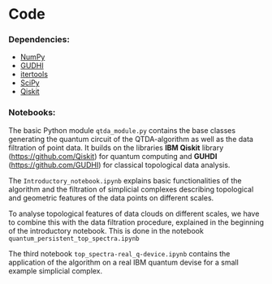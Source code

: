 # Code

### Dependencies:
- [NumPy](https://numpy.org/)  
- [GUDHI](https://gudhi.inria.fr/)  
- [itertools](https://docs.python.org/3/library/itertools.html)  
- [SciPy](https://www.scipy.org/)  
- [Qiskit](https://qiskit.org/)  

### Notebooks:
The basic Python module `qtda_module.py` contains the base classes generating the quantum circuit of the QTDA-algorithm as well as the data filtration of point data. It builds on the libraries **IBM Qiskit** library (https://github.com/Qiskit) for quantum computing and **GUHDI** (https://github.com/GUDHI) for classical topological data analysis.

The `Introductory_notebook.ipynb` explains basic functionalities of the algorithm and the filtration of simplicial complexes describing topological and geometric features of the data points on different scales.

To analyse topological features of data clouds on different scales, we have to combine this with the data filtration procedure, explained in the beginning of the introductory notebook. This is done in the notebook `quantum_persistent_top_spectra.ipynb`

The third notebook `top_spectra-real_q-device.ipynb` contains the application of the algorithm on a real IBM quantum devise for a small example simplicial complex.




